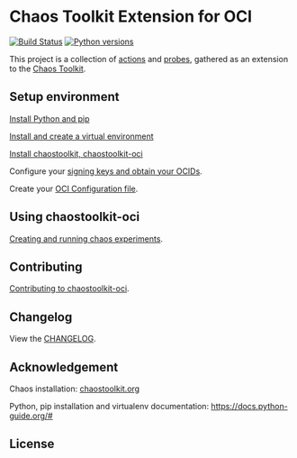 # Chaos Toolkit Extension for OCI

[![Build Status](https://travis-ci.org/chaostoolkit-incubator/chaostoolkit-oci.svg?branch=master)](https://travis-ci.org/chaostoolkit-incubator/chaostoolkit-oci)
[![Python versions](https://img.shields.io/pypi/pyversions/chaostoolkit-oci.svg)](https://www.python.org/)

This project is a collection of [actions][] and [probes][], gathered as an
extension to the [Chaos Toolkit][chaostoolkit].

[actions]: http://chaostoolkit.org/reference/api/experiment/#action
[changelog]: ./CHANGELOG.md
[chaostoolkit]: http://chaostoolkit.org
[contributing]: ./docs/dev/contribute.md
[experiments]: ./docs/use/experiments.md
[install chaostoolkit-oci]: ./docs/chaostoolkit.md
[keys and ocids]: https://docs.cloud.oracle.com/iaas/Content/API/Concepts/apisigningkey.htm
[oci]: ./docs/setup/oci.md
[oci config]: https://docs.cloud.oracle.com/en-us/iaas/Content/API/Concepts/sdkconfig.htm
[probes]: http://chaostoolkit.org/reference/api/experiment/#probe
[python]: ./docs/setup/python.md
[virtualenv]: ./docs/setup/venv.md

## Setup environment

[Install Python and pip][python]

[Install and create a virtual environment][virtualenv]

[Install chaostoolkit, chaostoolkit-oci][install chaostoolkit-oci]

Configure your [signing keys and obtain your OCIDs][keys and ocids].

Create your [OCI Configuration file][oci config].

## Using chaostoolkit-oci
[Creating and running chaos experiments][experiments].

## Contributing

[Contributing to chaostoolkit-oci][contributing].

## Changelog

View the [CHANGELOG][changelog].

## Acknowledgement

Chaos installation: [chaostoolkit.org][chaostoolkit]

Python, pip installation and virtualenv documentation: https://docs.python-guide.org/#

## License